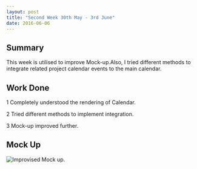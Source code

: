 ```yaml
---
layout: post
title: "Second Week 30th May - 3rd June"
date: 2016-06-06
---
```

## Summary

This week is utilised to improve Mock-up.Also, I tried different methods to integrate related project calendar events to the main calendar.

## Work Done

1 Completely understood the rendering of Calendar.

2 Tried different methods to implement integration.

3 Mock-up improved further.

## Mock Up

![Improvised Mock up.](https://13778736201386859235.googlegroups.com/attach/28fb6bdbcc25d/integrated.png?part=0.1&view=1&vt=ANaJVrFogimjinkYqi8WKYok48M3ibnUy3T-_GrdqMrrKUQCAlzlAAKBYdl7Xhl2ntnjMgPOvhpOtYMJhQY0L1mh7dtJI7M4ojsqYt1i_gJslU3ct4uDUpE)
